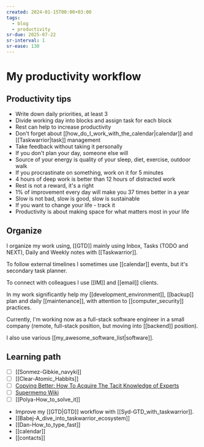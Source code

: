 ```yaml
---
created: 2024-01-15T00:00+03:00
tags:
  - blog
  - productivity
sr-due: 2025-07-22
sr-interval: 1
sr-ease: 130
---
```


# My productivity workflow

## Productivity tips

- Write down daily priorities, at least 3
- Divide working day into blocks and assign task for each block
- Rest can help to increase productivity
- Don't forget about [[how_do_I_work_with_the_calendar|calendar]] and [[Taskwarrior|task]] management
- Take feedback without taking it personally
- If you don't plan your day, someone else will
- Source of your energy is quality of your sleep, diet, exercise, outdoor walk
- If you procrastinate on something, work on it for 5 minutes
- 4 hours of deep work is better than 12 hours of distracted work
- Rest is not a reward, it's a right
- 1% of improvement every day will make you 37 times better in a year
- Slow is not bad, slow is good, slow is sustainable
- If you want to change your life - track it
- Productivity is about making space for what matters most in your life

## Organize

I organize my work using, [[GTD]] mainly using Inbox, Tasks (TODO and NEXT), Daily and Weekly notes with [[Taskwarrior]].

To follow external timelines I sometimes use [[calendar]] events, but it's secondary task planner.

To connect with colleagues I use [[IM]] and [[email]] clients.

In my work significantly help my [[development_environment]], [[backup]] plan and daily [[maintenance]], with attention to [[computer_security]] practices.

Currently, I'm working now as a full-stack software engineer in a small company (remote, full-stack position, but moving into [[backend]] position).

I also use various [[my_awesome_software_list|software]].

## Learning path

- [ ] [[Sonmez-Gibkie_navyki]]
- [ ] [[Clear-Atomic_Habbits]]
- [ ] [Copying Better: How To Acquire The Tacit Knowledge of Experts](https://commoncog.com/how-to-learn-tacit-knowledge/)
- [ ] [Supermemo Wiki](https://supermemo.guru)
- [ ] [[Polya-How_to_solve_it]]
- Improve my [[GTD|GTD]] workflow with [[Syd-GTD_with_taskwarrior]].
- [[Babej-A_dive_into_taskwarrior_ecosystem]]
- [[Dan-How_to_type_fast]]
- [[calendar]]
- [[contacts]]
